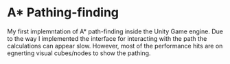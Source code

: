 # A* Pathing-finding
My first implemntation of A* path-finding inside the Unity Game engine. Due to the way I implemented the interface for interacting with the path the calculations can appear slow. However, most of the performance hits are on egnerting visual cubes/nodes to show the pathing.
